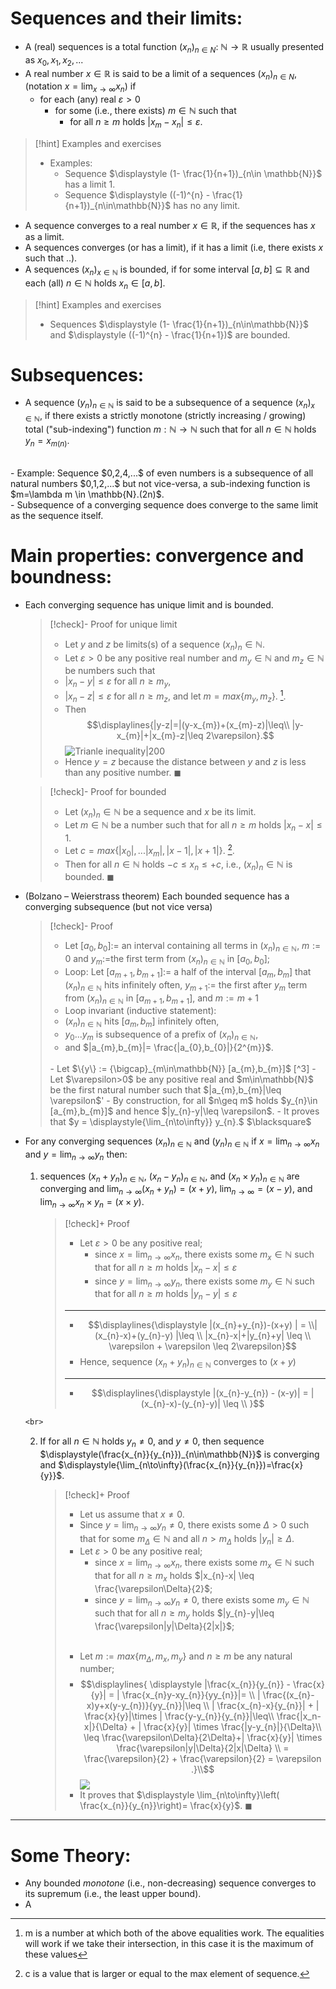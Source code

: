 # Sequences and their limits:

- A (real) sequences is a total function $(x_{n})_{n\in N}:\ \mathbb{N}\rightarrow\mathbb{R}$ usually presented as $x_{0}, x_{1},x_{2},...$
- A real number $x\in \mathbb{R}$ is said to be a limit of a sequences $(x_{n})_{n\in N}$, (notation $\displaystyle x=\lim_{x\to\infty} x_{n}$) if
	- for each (any) real $\varepsilon>0$ 
		- for some (i.e., there exists) $m\in \mathbb{N}$ such that 
			- for all $n\geq m$ holds $|x_{m}-x_{n}|\leq \varepsilon$.

> [!hint] Examples and exercises
> - Examples:
> 	- Sequence $\displaystyle (1- \frac{1}{n+1})_{n\in \mathbb{N}}$ has a limit $1$.
> 	- Sequence $\displaystyle ((-1)^{n} - \frac{1}{n+1})_{n\in\mathbb{N}}$ has no any limit.

- A sequence converges to a real number $x\in \mathbb{R}$, if the sequences has $x$ as a limit.
- A sequences converges (or has a limit), if it has a limit (i.e, there exists $x$ such that ..).
- A sequences $(x_{n})_{x\in \mathbb{N}}$ is bounded, if for some interval $[a,b]\subseteq\mathbb{R}$ and each (all) $n \in \mathbb{N}$ holds $x_{n}\in [a,b]$. 

>[!hint] Examples and exercises
>- Sequences $\displaystyle (1- \frac{1}{n+1})_{n\in\mathbb{N}}$ and $\displaystyle ((-1)^{n} - \frac{1}{n+1})$ are bounded.

# Subsequences:

- A sequence $(y_{n})_{n\in \mathbb{N}}$ is said to be a subsequence of a sequence $(x_{n})_{x\in \mathbb{N}}$, if there exists a strictly monotone (strictly increasing / growing) total ("sub-indexing") function $m: \mathbb{N}\to\mathbb{N}$ such that for all $n\in\mathbb{N}$ holds $y_{n}=x_{m(n)}$.
<br>
- Example: Sequence $0,2,4,...$ of even numbers is a subsequence of all natural numbers $0,1,2,...$ but not vice-versa, a sub-indexing function is $m=\lambda m \in \mathbb{N}.(2n)$.
<br>
- Subsequence of a converging sequence does converge to the same limit as the sequence itself.

# Main properties: convergence and boundness:

- Each converging sequence has unique limit and is bounded.
   
  >[!check]- Proof for unique limit
  >- Let $y$ and $z$ be limits(s) of a sequence $(x_{n})_n\in\mathbb{N}$.
  >- Let $\varepsilon>0$ be any positive real number and $m_{y}\in \mathbb{N}$ and $m_{z}\in \mathbb{N}$ be numbers such that
  >	- $|x_{n}-y|\leq \varepsilon$ for all $n\geq m_{y}$,
  >	- $|x_{n}-z|\leq \varepsilon$ for all $n\geq m_{z}$,
  >	  and let $m=max\{m_{y},m_{z}\}$.   [^1].
  >- Then $$\displaylines{|y-z|=|(y-x_{m})+(x_{m}-z)|\leq\\ |y-x_{m}|+|x_{m}-z|\leq 2\varepsilon}.$$![Trianle inequality|200](The%20Dot%20product%20and%20its%20properties..md#^73428c)
  >- Hence $y=z$ because the distance between $y$ and $z$ is less than any positive number.
  >$\blacksquare$
 
  >[!check]- Proof for bounded
  >- Let $(x_{n})_n\in\mathbb{N}$ be a sequence and $x$ be its limit.
  >- Let $m\in\mathbb{N}$ be a number such that for all $n\geq m$ holds $|x_{n}-x|\leq 1$.
  >- Let $c=max\{|x_{0}|,...|x_{m}|, |x-1|,|x+1|\}$.     [^2].
  >- Then for all $n\in\mathbb{N}$ holds $-c\leq x_{n}\leq +c,$ i.e., 
  >  $(x_{n})_n\in\mathbb{N}$ is bounded.
  >$\blacksquare$
  
- (Bolzano – Weierstrass theorem) Each bounded sequence has a converging subsequence (but not vice versa)
  
  > [!check]- Proof
  > - Let $[a_{0},b_{0}] :=$ an interval containing all terms in $(x_{n})_{n\in\mathbb{N}}$, $m:= 0$ and $y_{m}:=$the first term from $(x_{n})_{n\in\mathbb{N}}$ in $[a_{0},b_{0}]$;
  >   <br>
  > - Loop:
  >   Let $[a_{m+1}, b_{m+1}]:=$ a half of the interval $[a_{m},b_{m}]$ that $(x_{n})_{n\in\mathbb{N}}$ hits infinitely often,
  >   $y_{m+1}:=$ the first after $y_{m}$ term from $(x_{n})_{n\in\mathbb{N}}$ in $[a_{m+1},b_{m+1}]$, and $m:=m+1$
  >   <br>
  >- Loop invariant (inductive statement):
  >	- $(x_{n})_{n\in\mathbb{N}}$ hits $[a_{m},b_{m}]$ infinitely often,
  >	- $y_{0}...y_{m}$ is subsequence of a prefix of $(x_{n})_{n\in\mathbb{N}}$,
  >	- and $|a_{m},b_{m}|= \frac{|a_{0},b_{0}|}{2^{m}}$.
  ><br>
  >- Let $\{y\} := {\bigcap}_{m\in\mathbb{N}} [a_{m},b_{m}]$ [^3]
  >- Let $\varepsilon>0$ be any positive real and $m\in\mathbb{N}$ be the first natural number such that $|a_{m},b_{m}|\leq \varepsilon$'
  >- By construction, for all $n\geq m$ holds $y_{n}\in [a_{m},b_{m}]$ and hence $|y_{n}-y|\leq \varepsilon$.
  >- It proves that $y = \displaystyle{\lim_{n\to\infty}} y_{n}.$
  >$\blacksquare$

- For any converging sequences $(x_{n})_{n\in\mathbb{N}}$ and $(y_{n})_{n\in\mathbb{N}}$ if $x=\displaystyle{\lim_{n\to\infty} x_{n}}$ and $y=\displaystyle{\lim_{n\to\infty} y_{n}}$ then:
	1. sequences $(x_{n}+y_{n})_{n\in\mathbb{N}},\ (x_{n}- y_{n})_{n\in\mathbb{N}},$ and $(x_{n}\times y_{n})_{n\in\mathbb{N}}$ are converging and $\displaystyle{\lim_{n\to\infty}(x_{n}+y_{n})=(x+y),\ \lim_{n\to\infty}=(x-y)}$, and $\displaystyle{\lim_{n\to\infty} x_{n}\times y_{n}=(x\times y)}$.   
	   >[!check]+ Proof
	   >- Let $\varepsilon > 0$ be any positive real;
	   >	- since $\displaystyle x=\lim_{n\to\infty}x_{n}$, there exists some $m_{x}\in \mathbb{N}$ such that for all $n\geq m$ holds $|x_{n}-x|\leq \varepsilon$
	   >	- since $\displaystyle y=\lim_{n\to\infty}y_{n}$, there exists some $m_{y}\in \mathbb{N}$ such that for all $n\geq m$ holds $|y_{n}-y|\leq \varepsilon$
	   >- - - 
	   >- $$\displaylines{\displaystyle |(x_{n}+y_{n})-(x+y) | = \\|(x_{n}-x)+(y_{n}-y) |\leq \\ |x_{n}-x|+|y_{n}+y| \leq \\ \varepsilon + \varepsilon \leq 2\varepsilon}$$
	   >- Hence, sequence $(x_{n}+y_{n})_{n\in \mathbb{N}}$ converges to $(x+y)$ 
	   >- - -
	   >- $$\displaylines{\displaystyle 
	   >  |(x_{n}-y_{n}) - (x-y)| = |(x_{n}-x)-(y_{n}-y)| \leq \\
	   >  }$$
	   
	   
	  <br>
	
	2. If for all $n\in\mathbb{N}$ holds $y_{n}\neq 0$, and $y\neq 0$, then sequence $\displaystyle(\frac{x_{n}}{y_{n}})_{n\in\mathbb{N}}$ is converging and $\displaystyle{\lim_{n\to\infty}(\frac{x_{n}}{y_{n}})=\frac{x}{y}}$.
	   > [!check]+ Proof
	   > - Let us assume that $x\neq 0$.
	   > - Since $y = \displaystyle \lim_{n\to\infty} y_{n}\neq 0$, there exists some $\Delta >0$ such that for some $m_{\Delta}\in \mathbb{N}$ and all $n>m_{\Delta}$ holds $|y_{n}|\geq \Delta$.
	   > - Let $\varepsilon > 0$ be any positive real;
	   > 	- since $\displaystyle x = \lim_{n\to \infty} x_{n}$, there exists some $m_{x}\in \mathbb{N}$ such that for all $n\geq m_{x}$ holds $|x_{n}-x| \leq \frac{\varepsilon\Delta}{2}$;
	   > 	- since $y=\displaystyle \lim_{n\to\infty}y_{n}\neq 0$, there exists some $m_{y}\in \mathbb{N}$ such that for all $n\geq m_{y}$ holds $|y_{n}-y|\leq \frac{\varepsilon|y|\Delta}{2|x|}$;
	   > <br>
	   > 
	   > - Let $m:=max\{m_{\Delta}, m_{x}, m_{y}\}$ and $n\geq m$ be any natural number;
	   > - $$\displaylines{ \displaystyle |\frac{x_{n}}{y_{n}} - \frac{x}{y}| = | \frac{x_{n}y-xy_{n}}{yy_{n}}|= \\  | \frac{(x_{n}-x)y+x(y-y_{n})}{yy_{n}}|\leq \\ | \frac{x_{n}-x}{y_{n}}| + | \frac{x}{y}|\times | \frac{y-y_{n}}{y_{n}}|\leq\\ \frac{|x_n-x|}{\Delta} + | \frac{x}{y}| \times \frac{|y-y_{n}|}{\Delta}\\
	   >   \leq \frac{\varepsilon\Delta}{2\Delta}+| \frac{x}{y}| \times \frac{\varepsilon|y|\Delta}{2|x|\Delta} \\ = \frac{\varepsilon}{2} + \frac{\varepsilon}{2} = \varepsilon .}\\$$
	   >   ![](The%20Dot%20product%20and%20its%20properties..md#^73428c)
	   > -  It proves that $\displaystyle \lim_{n\to\infty}\left( \frac{x_{n}}{y_{n}}\right)= \frac{x}{y}$.
	   >   $\blacksquare$
	   

---
# Some Theory: 
- Any bounded *monotone* (i.e., non-decreasing) sequence converges to its supremum (i.e., the least upper bound).
- A


[^1]: m is a number at which both of the above equalities work. The equalities will work if we take their intersection, in this case it is the maximum of these values
[^2]: c is a value that is larger or equal to the max element of sequence.  
[^3]: The intersection of all subintervals of $[a_{0},b_{0}]$ 

